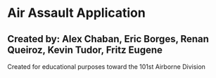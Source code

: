 # Air Assault Application
## Created by: Alex Chaban, Eric Borges, Renan Queiroz, Kevin Tudor, Fritz Eugene
Created for educational purposes toward the 101st Airborne Division
